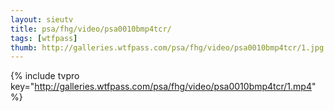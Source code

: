 ```yaml
--- 
layout: sieutv
title: psa/fhg/video/psa0010bmp4tcr/
tags: [wtfpass]
thumb: http://galleries.wtfpass.com/psa/fhg/video/psa0010bmp4tcr/1.jpg
---
```

{% include tvpro key="http://galleries.wtfpass.com/psa/fhg/video/psa0010bmp4tcr/1.mp4" %} 
